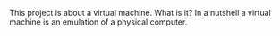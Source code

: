 This project is about a virtual machine. 
What is it? In a nutshell a virtual machine is an emulation of a physical computer. 
